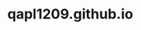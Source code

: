 # qapl1209.github.io
<!DOCTYPE html>
<html lang="en">
  <head>
    <meta charset = "UTF-8" />
    <title>Welcome</title>
  </head>
</html>
